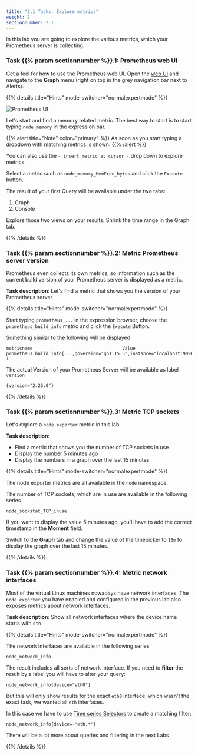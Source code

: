 ```yaml
---
title: "2.1 Tasks: Explore metrics"
weight: 2
sectionnumber: 2.1
---
```


In this lab you are going to explore the various metrics, which your Prometheus server is collecting.

### Task {{% param sectionnumber %}}.1: Prometheus web UI

Get a feel for how to use the Prometheus web UI. Open the [web UI](http://LOCALHOST:9090) and navigate to the **Graph** menu (right on top in the grey navigation bar next to Alerts).

{{% details title="Hints" mode-switcher="normalexpertmode" %}}

![Prometheus UI](../prometheus-ui.png)

Let's start and find a memory related metric. The best way to start is to start typing `node_memory` in the expression bar.

{{% alert title="Note" color="primary" %}}
As soon as you start typing a dropdown with matching metrics is shown.
{{% /alert %}}

You can also use the `- insert metric at cursor -` drop down to explore metrics.

Select a metric such as `node_memory_MemFree_bytes` and click the `Execute` button.

The result of your first Query will be available under the two tabs:

1. Graph
1. Console

Explore those two views on your results. Shrink the time range in the Graph tab.

{{% /details %}}

### Task {{% param sectionnumber %}}.2: Metric Prometheus server version

Prometheus even collects its own metrics, so information such as the current build version of your Prometheus server is displayed as a metric.

**Task description**: Let's find a metric that shows you the version of your Prometheus server

{{% details title="Hints" mode-switcher="normalexpertmode" %}}

Start typing `prometheus_...` in the expression browser, choose the `prometheus_build_info` metric and click the `Execute` Button.

Something similar to the following will be displayed

```promql
metricname                                  Value
prometheus_build_info{...,goversion="go1.15.5",instance="localhost:9090",job="prometheus",version="2.26.0"} 1
```

The actual Version of your Prometheus Server will be available as label `version`
```promql
{version="2.26.0"}
```

{{% /details %}}

### Task {{% param sectionnumber %}}.3: Metric TCP sockets

Let's explore a `node exporter` metric in this lab.

**Task description**:

* Find a metric that shows you the number of TCP sockets in use
* Display the number 5 minutes ago
* Display the numbers in a graph over the last 15 minutes


{{% details title="Hints" mode-switcher="normalexpertmode" %}}

The node exporter metrics are all available in the `node` namespace.

The number of TCP sockets, which are in use are available in the following series

```promql
node_sockstat_TCP_inuse
```

If you want to display the value 5 minutes ago, you'll have to add the correct timestamp in the **Moment** field.

Switch to the **Graph** tab and change the value of the timepicker to `15m` to display the graph over the last 15 minutes.

{{% /details %}}

### Task {{% param sectionnumber %}}.4: Metric network interfaces

Most of the virtual Linux machines nowadays have network interfaces. The `node exporter` you have enabled and configured in the previous lab also exposes metrics about network interfaces.

**Task description**: Show all network interfaces where the device name starts with `eth`

{{% details title="Hints" mode-switcher="normalexpertmode" %}}

The network interfaces are available in the following series

```promql
node_network_info
```

The result includes all sorts of network interface. If you need to **filter** the result by a label you will have to alter your query:

```promql
node_network_info{device="eth0"}
```

But this will only show results for the exact `eth0` interface, which wasn't the exact task, we wanted all `eth` interfaces.

In this case we have to use [Time series Selectors](https://prometheus.io/docs/prometheus/latest/querying/basics/#time-series-selectors) to create a matching filter:

```promql
node_network_info{device=~"eth.*"}
```

There will be a lot more about queries and filtering in the next Labs

{{% /details %}}
